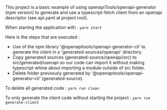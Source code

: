 This project is a basic example of using openapiTools/openapi-generator (npm version) to generate and use a typescript-fetch client from an openapi descriptor (see api.yaml at project root).

When starting the application with :
`yarn start`

Here is the steps that are executed :
- Use of the npm library '@openapitools/openapi-generator-cli' to generate the client in a 'generated-sources/openapi' directory.
- Copy generated sources (generated-source/openapi/src) to src/generated/userapi so our code can import it without making typescript whine about importing a module outside of src folder.
- Delete folder previously generated by '@openapitools/openapi-generator-cli' (generated-source).

To delete all generated code : 
`yarn run clean`

To only generate the client code without starting the project : 
`yarn run generate-client`